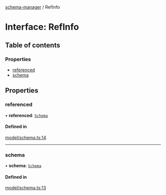 [schema-manager](../README.md) / RefInfo

# Interface: RefInfo

## Table of contents

### Properties

- [referenced](RefInfo.md#referenced)
- [schema](RefInfo.md#schema)

## Properties

### referenced

• **referenced**: [`Schema`](Schema.md)

#### Defined in

[model/schema.ts:14](https://github.com/data7expressions/schema-manager/blob/57bfcd1/src/lib/model/schema.ts#L14)

___

### schema

• **schema**: [`Schema`](Schema.md)

#### Defined in

[model/schema.ts:13](https://github.com/data7expressions/schema-manager/blob/57bfcd1/src/lib/model/schema.ts#L13)
